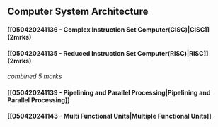 ## Computer System Architecture
#### [[050420241136 - Complex Instruction Set Computer(CISC)|CISC]] (2mrks)
#### [[050420241135 - Reduced Instruction Set Computer(RISC)|RISC]] (2mrks)
*combined 5 marks*
#### [[050420241139 - Pipelining and Parallel Processing|Pipelining and Parallel Processing]]
#### [[050420241143 - Multi Functional Units|Multiple Functional Units]]